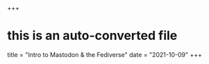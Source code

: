 +++
# this is an auto-converted file
title = "Intro to Mastodon & the Fediverse"
date = "2021-10-09"
+++
